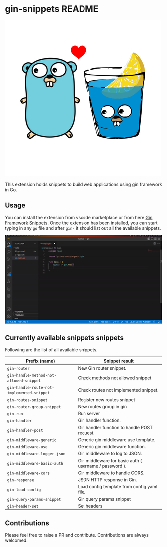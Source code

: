 # gin-snippets README

![gin-framework](images/go-gin-snippets.png)

This extension holds snippets to build web applications using gin framework in Go.

## Usage

You can install the extension from vscode marketplace or from here [Gin Framework Snippets](https://marketplace.visualstudio.com/items?itemName=Dhikilabs.gin-snippets). Once the extension has been installed, you can start typing in any `go` file and after `gin-` it should list out all the available snippets.

![](images/usage.gif)


## Currently available snippets snippets

Following are the list of all available snippets.

| Prefix (name)                                 | Snippet result                                          |
|-----------------------------------------------|---------------------------------------------------------|
| `gin-router`                  | New Gin router snippet. 
| `gin-handle-method-not-allowed-snippet`                  | Check methods not allowed snippet 
| `gin-handle-route-not-implemented-snippet`                  | Check routes not implemented snippet.  
| `gin-routes-snippet`                  | Register new routes snippet
| `gin-router-group-snippet`                  | New routes group in gin |
| `gin-run`                  | Run server |
| `gin-handler`                  | Gin handler function.                             |
| `gin-handler-post`           | Gin handler function to handle POST request.                    |
| `gin-middleware-generic`            | Generic gin middleware use template.                       |
| `gin-middleware-use`            | Generic gin middleware function.                       |
| `gin-middleware-logger-json`             | Gin middleware to log to JSON.                |
| `gin-middleware-basic-auth`      | Gin middleware for basic auth ( username / password ).       |
| `gin-middleware-cors`       | Gin middleware to handle CORS.          |
| `gin-response`       | JSON HTTP response in Gin.          |
| `gin-load-config`       | Load config template from config.yaml file.          |
| `gin-query-params-snippet`       | Gin query params snippet          |
| `gin-header-set`       | Set headers         |


## Contributions

Please feel free to raise a PR and contribute. Contributions are always welcomed.
